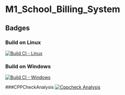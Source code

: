 # M1_School_Billing_System

## Badges
### Build on Linux
[![Build CI - Linux](https://github.com/dhivyashree2481/M1_School_Billing_System/actions/workflows/c-cpp.yml/badge.svg)](https://github.com/dhivyashree2481/M1_School_Billing_System/actions/workflows/c-cpp.yml)

### Build on Windows
[![Build CI - Windows](https://github.com/dhivyashree2481/M1_School_Billing_System/actions/workflows/build_windows.yml/badge.svg)](https://github.com/dhivyashree2481/M1_School_Billing_System/actions/workflows/build_windows.yml)

###CPPCheckAnalysis
[![Cppcheck Analysis](https://github.com/dhivyashree2481/M1_School_Billing_System/actions/workflows/cppcheckanalysis.yml/badge.svg)](https://github.com/dhivyashree2481/M1_School_Billing_System/actions/workflows/cppcheckanalysis.yml)



